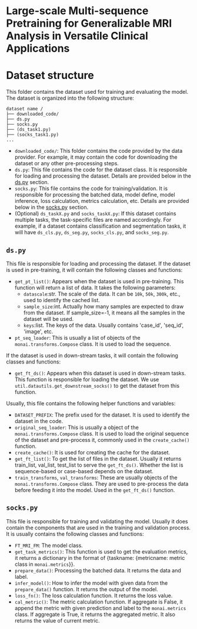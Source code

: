 # Large-scale Multi-sequence Pretraining for Generalizable MRI Analysis in Versatile Clinical Applications

# Dataset structure

This folder contains the dataset used for training and evaluating the model. The dataset is organized into the following structure:

```
dataset name /
├── downloaded_code/
├── ds.py
├── socks.py
├── (ds_task1.py) 
├── (socks_task1.py) 
...

```
- `downloaded_code/`: This folder contains the code provided by the data provider. For example, it may contain the code for downloading the dataset or any other pre-processing steps.
- `ds.py`: This file contains the code for the dataset class. It is responsible for loading and processing the dataset. Details are provided below in the [ds.py](#dspy) section.
- `socks.py`: This file contains the code for training/validation. It is responsible for processing the batched data, model define, model inference, loss calculation, metrics calculation, etc. Details are provided below in the [socks.py](#sockspy) section.
- (Optional) `ds_taskX.py` and `socks_taskX.py`: If this dataset contains multiple tasks, the task-specific files are named accordingly. For example, if a dataset contains classification and segmentation tasks, it will have `ds_cls.py`, `ds_seg.py`, `socks_cls.py`, and `socks_seg.py`. 


## `ds.py`
This file is responsible for loading and processing the dataset.
If the dataset is used in pre-training, it will contain the following classes and functions:
- `get_pt_list()`: Appears when the dataset is used in pre-training. This function will return a list of data. It takes the following parameters:
  - `datascale`:str. The scale of the data. It can be `10k`, `50k`, `300k`, etc., used to identify the cached list.
  - `sample_size`:int. Actually how many samples are expected to draw from the dataset. If sample_size=-1, it means all the samples in the dataset will be used. 
  - `keys`:list. The keys of the data. Usually contains 'case_id', 'seq_id', 'image', etc.
- `pt_seq_loader`: This is usually a list of objects of the `monai.transforms.Compose` class. It is used to load the sequence.

If the dataset is used in down-stream tasks, it will contain the following classes and functions:
- `get_ft_ds()`: Appears when this dataset is used in down-stream tasks. This function is responsible for loading the dataset. We use `util.datautils.get_downstream_socks()` to get the dataset from this function.

Usually, this file contains the following helper functions and variables:
- `DATASET_PREFIX`: The prefix used for the dataset. It is used to identify the dataset in the code.
- `original_seq_loader`: This is usually a object of the `monai.transforms.Compose` class. It is used to load the original sequence of the dataset and pre-process it, commonly used in the `create_cache()` function.
- `create_cache()`: It is used for creating the cache for the dataset.
- `get_ft_list()`: To get the list of files in the dataset. Usually it returns train_list, val_list, test_list to serve the `get_ft_ds()`. Whether the list is sequence-based or case-based depends on the dataset.
- `train_transforms`, `val_transforms`: These are usually objects of the `monai.transforms.Compose` class. They are used to pre-process the data before feeding it into the model. Used in the `get_ft_ds()` function.

## `socks.py`
This file is responsible for training and validating the model. Usually it does contain the components that are used in the training and validation process. It is usually contains the following classes and functions:
- `FT_MRI_FM`: The model class. 
- `get_task_metrics()`: This function is used to get the evaluation metrics, it returns a dictionary in the format of {taskname: {metricname: metric class in `monai.metrics`}}.
- `prepare_data()`: Processing the batched data. It returns the data and label.
- `infer_model()`: How to infer the model with given data from the `prepare_data()` function. It returns the output of the model.
- `loss_fn()`: The loss calculation function. It returns the loss value.
- `cal_metric()`: The metric calculation function. If aggregate is False, it append the metric with given prediction and label to the `monai.metrics` class. If aggregate is True, it returns the aggregated metric. It also returns the value of current metric.

